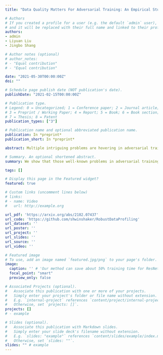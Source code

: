 ```yaml
---
title: "Data Quality Matters For Adversarial Training: An Empirical Study"

# Authors
# If you created a profile for a user (e.g. the default `admin` user), write the username (folder name) here 
# and it will be replaced with their full name and linked to their profile.
authors:
- admin
- Liyuan Liu
- Jingbo Shang

# Author notes (optional)
# author_notes:
# - "Equal contribution"
# - "Equal contribution"

date: "2021-05-30T00:00:00Z"
doi: ""

# Schedule page publish date (NOT publication's date).
publishDate: "2021-02-15T00:00:00Z"

# Publication type.
# Legend: 0 = Uncategorized; 1 = Conference paper; 2 = Journal article;
# 3 = Preprint / Working Paper; 4 = Report; 5 = Book; 6 = Book section;
# 7 = Thesis; 8 = Patent
publication_types: ["3"]

# Publication name and optional abbreviated publication name.
publication: In *preprint*
publication_short: In *preprint*

abstract: Multiple intriguing problems are hovering in adversarial training, including robust overfitting, robustness overestimation, and robustness-accuracy trade-off. These problems pose great challenges to both reliable evaluation and practical deployment. Here, we empirically show that these problems share one common cause -- low-quality samples in the dataset. Specifically, we first propose a strategy to measure the data quality based on the learning behaviors of the data during adversarial training and find that low-quality data may not be useful and even detrimental to the adversarial robustness. We then design controlled experiments to investigate the interconnections between data quality and problems in adversarial training. We find that when low-quality data is removed, robust overfitting and robustness overestimation can be largely alleviated; and robustness-accuracy trade-off becomes less significant. These observations not only verify our intuition about data quality but may also open new opportunities to advance adversarial training.

# Summary. An optional shortened abstract.
summary: We show that those well-known problems in adversarial training, including robust overfitting, robustness overestimation, and robustness-accuracy trade-off, are all related to low-quality samples in the dataset. Removing those low-quality samples can greatly alleviate these problems and often boost the robustness as well.

tags: []

# Display this page in the Featured widget?
featured: true

# Custom links (uncomment lines below)
# links:
# - name: Video
#   url: http://example.org

url_pdf: 'https://arxiv.org/abs/2102.07437'
url_code: 'https://github.com/shwinshaker/RobustDataProfiling'
url_dataset: ''
url_poster: ''
url_project: ''
url_slides: ''
url_source: ''
url_video: ''

# Featured image
# To use, add an image named `featured.jpg/png` to your page's folder. 
image:
  caption: '' # 'Our method can save about 50% training time for ResNet.'
  focal_point: "smart"
  preview_only: false

# Associated Projects (optional).
#   Associate this publication with one or more of your projects.
#   Simply enter your project's folder or file name without extension.
#   E.g. `internal-project` references `content/project/internal-project/index.md`.
#   Otherwise, set `projects: []`.
projects: []
# - example

# Slides (optional).
#   Associate this publication with Markdown slides.
#   Simply enter your slide deck's filename without extension.
#   E.g. `slides: "example"` references `content/slides/example/index.md`.
#   Otherwise, set `slides: ""`.
slides: "" # example
---
```


<!--
{{% callout note %}}
Click the *Cite* button above to demo the feature to enable visitors to import publication metadata into their reference management software.
{{% /callout %}}

{{% callout note %}}
Create your slides in Markdown - click the *Slides* button to check out the example.
{{% /callout %}}
-->

<!--
Supplementary notes can be added here, including [code, math, and images](https://wowchemy.com/docs/writing-markdown-latex/).
-->
